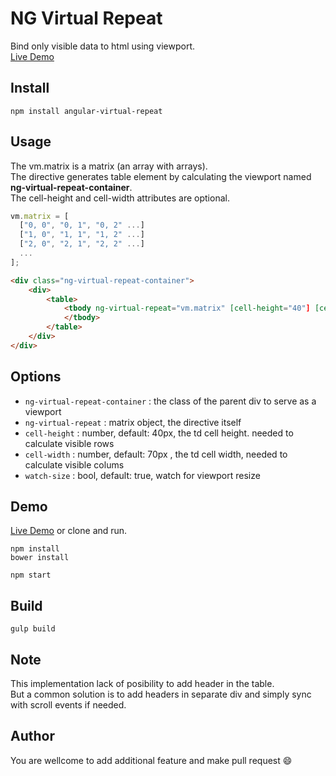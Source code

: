# NG Virtual Repeat
Bind only visible data to html using viewport.  
[Live Demo](http://klajd.github.io/angular-virtual-repeat)

## Install

    npm install angular-virtual-repeat

## Usage
The vm.matrix is a matrix (an array with arrays).  
The directive generates table element by calculating the viewport named **ng-virtual-repeat-container**.  
The cell-height and cell-width attributes are optional.

```javascript
vm.matrix = [
  ["0, 0", "0, 1", "0, 2" ...]  
  ["1, 0", "1, 1", "1, 2" ...]  
  ["2, 0", "2, 1", "2, 2" ...]  
  ...
];
```

```html
<div class="ng-virtual-repeat-container">
    <div>
        <table>
            <tbody ng-virtual-repeat="vm.matrix" [cell-height="40"] [cell-width="70"] [watch-size="true"]>
            </tbody>
        </table>
    </div>
</div>
```

## Options

- `ng-virtual-repeat-container` : the class of the parent div to serve as a viewport
- `ng-virtual-repeat`   : matrix object, the directive itself
- `cell-height`         : number, default: 40px, the td cell height. needed to calculate visible rows
- `cell-width`          : number, default: 70px , the td cell width, needed to calculate visible colums
- `watch-size`          : bool, default: true, watch for viewport resize

## Demo 
[Live Demo](http://klajd.github.io/angular-virtual-repeat) or clone and run.

    npm install
    bower install
    
    npm start

## Build

    gulp build
    

## Note
This implementation lack of posibility to add header in the table.  
But a common solution is to add headers in separate div and simply sync with scroll events if needed.

## Author 
You are wellcome to add additional feature and make pull request :smile: